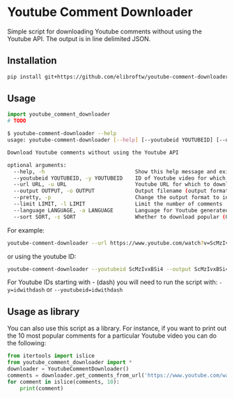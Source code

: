 # Youtube Comment Downloader

Simple script for downloading Youtube comments without using the Youtube API. The output is in line delimited JSON.

## Installation

```sh
pip install git+https://github.com/elibroftw/youtube-comment-downloader.git
```

[//]: # "pip install youtube-comment-downloader"

## Usage

```py
import youtube_comment_downloader
# TODO
```

```sh
$ youtube-comment-downloader --help
usage: youtube-comment-downloader [--help] [--youtubeid YOUTUBEID] [--url URL] [--output OUTPUT] [--limit LIMIT] [--language LANGUAGE] [--sort SORT]

Download Youtube comments without using the Youtube API

optional arguments:
  --help, -h                             Show this help message and exit
  --youtubeid YOUTUBEID, -y YOUTUBEID    ID of Youtube video for which to download the comments
  --url URL, -u URL                      Youtube URL for which to download the comments
  --output OUTPUT, -o OUTPUT             Output filename (output format is line delimited JSON)
  --pretty, -p                           Change the output format to indented JSON
  --limit LIMIT, -l LIMIT                Limit the number of comments
  --language LANGUAGE, -a LANGUAGE       Language for Youtube generated text (e.g. en)
  --sort SORT, -s SORT                   Whether to download popular (0) or recent comments (1). Defaults to 1
```

For example:

```sh
youtube-comment-downloader --url https://www.youtube.com/watch?v=ScMzIvxBSi4 --output ScMzIvxBSi4.json
```

or using the youtube ID:

```sh
youtube-comment-downloader --youtubeid ScMzIvxBSi4 --output ScMzIvxBSi4.json
```

For Youtube IDs starting with - (dash) you will need to run the script with:
`-y=idwithdash` or `--youtubeid=idwithdash`

## Usage as library

You can also use this script as a library. For instance, if you want to print out the 10 most popular comments for a particular Youtube video you can do the following:

```python
from itertools import islice
from youtube_comment_downloader import *
downloader = YoutubeCommentDownloader()
comments = downloader.get_comments_from_url('https://www.youtube.com/watch?v=ScMzIvxBSi4', sort_by=SORT_BY_POPULAR)
for comment in islice(comments, 10):
    print(comment)
```
